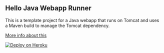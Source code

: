 Hello Java Webapp Runner
------------------------

This is a template project for a Java webapp that runs on Tomcat and uses a Maven build to manage the Tomcat dependency.

[More info about this](http://www.google.com)

[![Deploy on Heroku](https://www.herokucdn.com/deploy/button.png)](https://heroku.com/deploy?template=https://github.com/ashuto/New_Folder.git)
